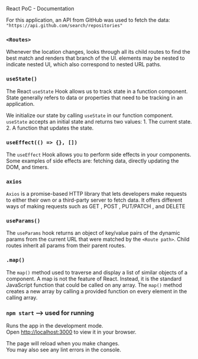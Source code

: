 React PoC - Documentation

For this application, an API from GitHub was used to fetch the data: `"https://api.github.com/search/repositories"`

### `<Routes>`
Whenever the location changes, <Routes> looks through all its child routes to find the best match and renders that branch of the UI. <Route> elements may be nested to indicate nested UI, which also correspond to nested URL paths.


### `useState()`
The React `useState` Hook allows us to track state in a function component. State generally refers to data or properties that need to be tracking in an application.

We initialize our state by calling `useState` in our function component.
`useState` accepts an initial state and returns two values:
    1. The current state.
    2. A function that updates the state.


### `useEffect(() => {}, [])`
The `useEffect` Hook allows you to perform side effects in your components. 
Some examples of side effects are: fetching data, directly updating the DOM, and timers.


### `axios`
`Axios` is a promise-based HTTP library that lets developers make requests to either their own or a third-party server to fetch data. It offers different ways of making requests such as GET , POST , PUT/PATCH , and DELETE


### `useParams()`
The `useParams` hook returns an object of key/value pairs of the dynamic params from the current URL that were matched by the `<Route path>`. Child routes inherit all params from their parent routes.


### `.map()`
The `map()` method used to traverse and display a list of similar objects of a component. A map is not the feature of React. Instead, it is the standard JavaScript function that could be called on any array. The `map()` method creates a new array by calling a provided function on every element in the calling array.


### `npm start` --> used for running

Runs the app in the development mode.\
Open [http://localhost:3000](http://localhost:3000) to view it in your browser.

The page will reload when you make changes.\
You may also see any lint errors in the console.